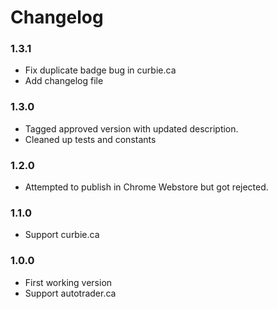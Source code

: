 Changelog
=========

### 1.3.1
- Fix duplicate badge bug in curbie.ca
- Add changelog file

### 1.3.0
- Tagged approved version with updated description.
- Cleaned up tests and constants

### 1.2.0
- Attempted to publish in Chrome Webstore but got rejected.

### 1.1.0
- Support curbie.ca

### 1.0.0
- First working version
- Support autotrader.ca